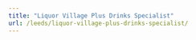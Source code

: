 ```yaml
---
title: "Liquor Village Plus Drinks Specialist"
url: /leeds/liquor-village-plus-drinks-specialist/
---
```

